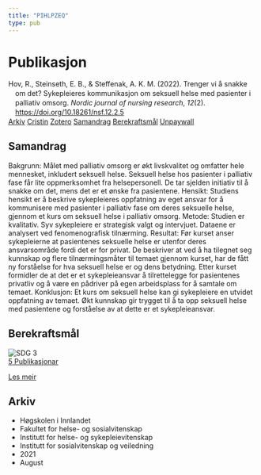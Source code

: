 ```yaml
---
title: "PIHLPZEQ"
type: pub
---
```

<h1>Publikasjon</h1>
<article id="csl-bib-container-PIHLPZEQ" class="csl-bib-container">
  <div class="csl-bib-body" style="line-height: 1.35; padding-left: 1em; text-indent:-1em;">
  <div class="csl-entry">Hov, R., Steinseth, E. B., &amp; Steffenak, A. K. M. (2022). Trenger vi &#xE5; snakke om det? Sykepleieres kommunikasjon om seksuell helse med pasienter i palliativ omsorg. <i>Nordic journal of nursing research</i>, <i>12</i>(2). <a href="https://doi.org/10.18261/nsf.12.2.5">https://doi.org/10.18261/nsf.12.2.5</a></div>
</div>
  <div class="csl-bib-buttons">
    <a href="#taxonomy-article-PIHLPZEQ" class="csl-bib-button">Arkiv</a>
    <a href="https://app.cristin.no/results/show.jsf?id=1929266" alt="Cristin URL" class="csl-bib-button">Cristin</a>
    <a href="http://zotero.org/groups/5402882/items/PIHLPZEQ" alt="Zotero URL" class="csl-bib-button">Zotero</a>
    <a href="#abstract-article-PIHLPZEQ" class="csl-bib-button">Samandrag</a>
    <a href="#sdg-article-PIHLPZEQ" class="csl-bib-button">Berekraftsmål</a>
    <a href="https://doi.org/10.18261/nsf.12.2.5" class="csl-bib-button">Unpaywall</a>
  </div>
  <div id="csl-bib-meta-container-PIHLPZEQ"></div>
</article>
<div id="csl-bib-meta-PIHLPZEQ" class="csl-bib-meta">
  <article id="abstract-article-PIHLPZEQ" class="abstract-article">
    <h1>Samandrag</h1>
    Bakgrunn: Målet med palliativ omsorg er økt livskvalitet og omfatter hele mennesket, inkludert seksuell helse. Seksuell helse hos pasienter i palliativ fase får lite oppmerksomhet fra helsepersonell. De tar sjelden initiativ til å snakke om det, mens det er et ønske fra pasientene. Hensikt: Studiens hensikt er å beskrive sykepleieres oppfatning av eget ansvar for å kommunisere med pasienter i palliativ fase om deres seksuelle helse, gjennom et kurs om seksuell helse i palliativ omsorg. Metode: Studien er kvalitativ. Syv sykepleiere er strategisk valgt og intervjuet. Dataene er analysert ved fenomenografisk tilnærming. Resultat: Før kurset anser sykepleierne at pasientenes seksuelle helse er utenfor deres ansvarsområde fordi det er for privat. De beskriver at ved å ha tilegnet seg kunnskap og flere tilnærmingsmåter til temaet gjennom kurset, har de fått ny forståelse for hva seksuell helse er og dens betydning. Etter kurset formidler de at det er et sykepleieansvar å tilrettelegge for pasientenes privatliv og å være en pådriver på egen arbeidsplass for å samtale om temaet. Konklusjon: Et kurs om seksuell helse kan gi sykepleiere en utvidet oppfatning av temaet. Økt kunnskap gir trygget til å ta opp seksuell helse med pasientene og forståelse av at dette er et sykepleieansvar.
  </article>
  <article id="sdg-article-PIHLPZEQ" class="sdg-article">
    <h1>Berekraftsmål</h1>
    <div class="sdg-container"><div id="sdg3" class="sdg"> <img src="{{< params subfolder >}}images/sdg/sdg03_no.png" class="image" alt="SDG 3"> <div class="sdg-overlay"> <a href="{{< params subfolder >}}no/archive/?sdg=3#archive" class="sdg-publication-count"><span>5</span> Publikasjonar</a> <p><a href="NA" class="sdg-read-more">Les meir</a></p> </div> </div></div>
  </article>
  <article id="taxonomy-article-PIHLPZEQ" class="taxonomy-article">
    <h1>Arkiv</h1>
    <ul>
      <li>Høgskolen i Innlandet</li>
      <li>Fakultet for helse- og sosialvitenskap</li>
      <li>Institutt for helse- og sykepleievitenskap</li>
      <li>Institutt for sosialvitenskap og veiledning</li>
      <li>2021</li>
      <li>August</li>
    </ul>
  </article>
</div>
